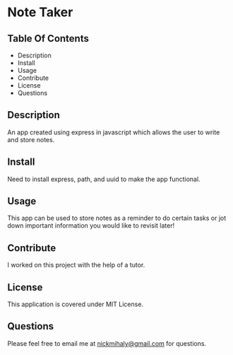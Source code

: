 # Note Taker 

## Table Of Contents
- Description
- Install
- Usage
- Contribute
- License
- Questions

## Description
An app created using express in javascript which allows the user to write and store notes.

## Install
Need to install express, path, and uuid to make the app functional.


## Usage
This app can be used to store notes as a reminder to do certain tasks or jot down important information you would like to revisit later!

## Contribute
I worked on this project with the help of a tutor.

## License
This application is covered under MIT License. 

## Questions
Please feel free to email me at nickmihaly@gmail.com for questions.
